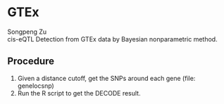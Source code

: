 # GTEx
Songpeng Zu  
cis-eQTL Detection from GTEx data by Bayesian nonparametric method.

## Procedure
1. Given a distance cutoff, get the SNPs around each gene (file: genelocsnp)
2. Run the R script to get the DECODE result.
